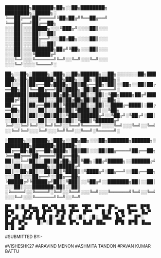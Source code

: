 
████████╗███████╗██╗░░██╗████████╗  ████████╗░█████╗░
╚══██╔══╝██╔════╝╚██╗██╔╝╚══██╔══╝  ╚══██╔══╝██╔══██╗
░░░██║░░░█████╗░░░╚███╔╝░░░░██║░░░  ░░░██║░░░██║░░██║
░░░██║░░░██╔══╝░░░██╔██╗░░░░██║░░░  ░░░██║░░░██║░░██║
░░░██║░░░███████╗██╔╝╚██╗░░░██║░░░  ░░░██║░░░╚█████╔╝
░░░╚═╝░░░╚══════╝╚═╝░░╚═╝░░░╚═╝░░░  ░░░╚═╝░░░░╚════╝░

██╗░░██╗░█████╗░███╗░░██╗██████╗░░██╗░░░░░░░██╗██████╗░██╗████████╗██╗███╗░░██╗░██████╗░
██║░░██║██╔══██╗████╗░██║██╔══██╗░██║░░██╗░░██║██╔══██╗██║╚══██╔══╝██║████╗░██║██╔════╝░
███████║███████║██╔██╗██║██║░░██║░╚██╗████╗██╔╝██████╔╝██║░░░██║░░░██║██╔██╗██║██║░░██╗░
██╔══██║██╔══██║██║╚████║██║░░██║░░████╔═████║░██╔══██╗██║░░░██║░░░██║██║╚████║██║░░╚██╗
██║░░██║██║░░██║██║░╚███║██████╔╝░░╚██╔╝░╚██╔╝░██║░░██║██║░░░██║░░░██║██║░╚███║╚██████╔╝
╚═╝░░╚═╝╚═╝░░╚═╝╚═╝░░╚══╝╚═════╝░░░░╚═╝░░░╚═╝░░╚═╝░░╚═╝╚═╝░░░╚═╝░░░╚═╝╚═╝░░╚══╝░╚═════╝░

░█████╗░░█████╗░███╗░░██╗██╗░░░██╗███████╗██████╗░████████╗███████╗██████╗░
██╔══██╗██╔══██╗████╗░██║██║░░░██║██╔════╝██╔══██╗╚══██╔══╝██╔════╝██╔══██╗
██║░░╚═╝██║░░██║██╔██╗██║╚██╗░██╔╝█████╗░░██████╔╝░░░██║░░░█████╗░░██████╔╝
██║░░██╗██║░░██║██║╚████║░╚████╔╝░██╔══╝░░██╔══██╗░░░██║░░░██╔══╝░░██╔══██╗
╚█████╔╝╚█████╔╝██║░╚███║░░╚██╔╝░░███████╗██║░░██║░░░██║░░░███████╗██║░░██║
░╚════╝░░╚════╝░╚═╝░░╚══╝░░░╚═╝░░░╚══════╝╚═╝░░╚═╝░░░╚═╝░░░╚══════╝╚═╝░░╚═╝




█▀ █░█ █▄▄ █▀▄▀█ █ ▀█▀ ▀█▀ █▀▀ █▀▄   █▀▀ █▀█ █▀█   █▀▄▀█ █▀▀ █▀█ █▀▀ █▀▀   █░█ ▄▀█ █▀▀ █▄▀ █▀
▄█ █▄█ █▄█ █░▀░█ █ ░█░ ░█░ ██▄ █▄▀   █▀░ █▄█ █▀▄   █░▀░█ ██▄ █▀▄ █▄█ ██▄   █▀█ █▀█ █▄▄ █░█ ▄█

#SUBMITTED BY:-

#VISHESHK27
#ARAVIND MENON 
#ASHMITA TANDON
#PAVAN KUMAR BATTU
